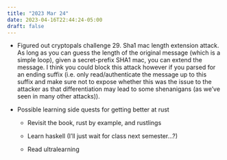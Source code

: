 ```yaml
---
title: "2023 Mar 24"
date: 2023-04-16T22:44:24-05:00
draft: false
---
```


- Figured out cryptopals challenge 29. Sha1 mac length extension attack. As long as you can guess the length of the original message (which is a simple loop), given a secret-prefix SHA1 mac, you can extend the message. I think you could block this attack however if you parsed for an ending suffix (i.e. only read/authenticate the message up to this suffix and make sure not to expose whether this was the issue to the attacker as that differentiation may lead to some shenanigans (as we’ve seen in many other attacks)).

- Possible learning side quests for getting better at rust
    - Revisit the book, rust by example, and rustlings

    - Learn haskell (I’ll just wait for class next semester…?)
    - Read ultralearning

